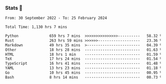 ### Stats 👋
<!--START_SECTION:waka-->

```txt
From: 30 September 2022 - To: 25 February 2024

Total Time: 1,130 hrs 7 mins

Python              659 hrs 7 mins  >>>>>>>>>>>>>>>----------   58.32 %
Rust                263 hrs 59 mins >>>>>>-------------------   23.36 %
Markdown            49 hrs 35 mins  >------------------------   04.39 %
Other               18 hrs 28 mins  -------------------------   01.63 %
HTML                18 hrs 1 min    -------------------------   01.59 %
TeX                 17 hrs 24 mins  -------------------------   01.54 %
TypeScript          16 hrs 41 mins  -------------------------   01.48 %
YAML                13 hrs 23 mins  -------------------------   01.18 %
Go                  10 hrs 45 mins  -------------------------   00.95 %
Bash                8 hrs 14 mins   -------------------------   00.73 %
```

<!--END_SECTION:waka-->

<!--
**buhaytza2005/buhaytza2005** is a ✨ _special_ ✨ repository because its `README.md` (this file) appears on your GitHub profile.

Here are some ideas to get you started:

- 🔭 I’m currently working on ...
- 🌱 I’m currently learning ...
- 👯 I’m looking to collaborate on ...
- 🤔 I’m looking for help with ...
- 💬 Ask me about ...
- 📫 How to reach me: ...
- 😄 Pronouns: ...
- ⚡ Fun fact: ...
-->


